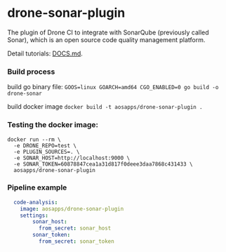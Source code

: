 # drone-sonar-plugin
The plugin of Drone CI to integrate with SonarQube (previously called Sonar), which is an open source code quality management platform.

Detail tutorials: [DOCS.md](DOCS.md).

### Build process
build go binary file: 
`GOOS=linux GOARCH=amd64 CGO_ENABLED=0 go build -o drone-sonar`

build docker image
`docker build -t aosapps/drone-sonar-plugin .`


### Testing the docker image:
```commandline
docker run --rm \
  -e DRONE_REPO=test \
  -e PLUGIN_SOURCES=. \
  -e SONAR_HOST=http://localhost:9000 \
  -e SONAR_TOKEN=60878847cea1a31d817f0deee3daa7868c431433 \
  aosapps/drone-sonar-plugin
```

### Pipeline example
```yaml
  code-analysis:
    image: aosapps/drone-sonar-plugin
    settings:
        sonar_host:
          from_secret: sonar_host
        sonar_token:
          from_secret: sonar_token
```

